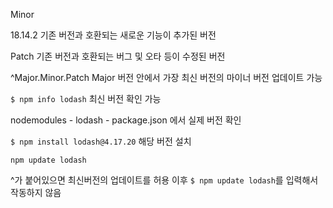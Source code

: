 Minor

18.14.2
기존 버전과 호환되는 새로운 기능이 추가된 버전

Patch
기존 버전과 호환되는 버그 및 오타 등이 수정된 버전

^Major.Minor.Patch
Major 버전 안에서 가장 최신 버전의 마이너 버전 업데이트 가능

```$ npm info lodash```
최신 버전 확인 가능

nodemodules - lodash - package.json 에서 실제 버전 확인

```$ npm install lodash@4.17.20```
해당 버전 설치

```npm update lodash```

^가 붙어있으면 최신버전의 업데이트를 허용
이후 ```$ npm update lodash```를 입력해서 작동하지 않음

